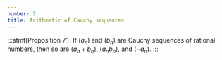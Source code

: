 ```yaml
---
number: 7
title: Arithmetic of Cauchy sequences
---
```


:::stmt[Proposition 7.1]
If $(a_n)$ and $(b_n)$ are Cauchy sequences of rational numbers, then so are $(a_n+b_n)$, $(a_n b_n)$, and $(-a_n)$.
:::
